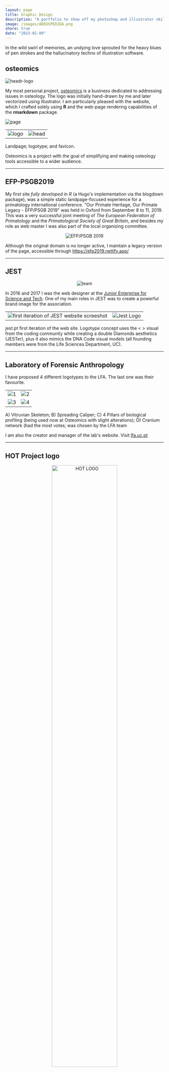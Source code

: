```yaml
---
layout: page
title: Graphic Design
description: "A portfolio to show off my photoshop and illustrator skills."
image: /images/ADEUSPEDIDA.png
share: true
date: "2023-01-09"
---
```


In the wild swirl of memories, an undying love sprouted for the heavy blues of pen strokes and the hallucinatory techno of illustration software.


## osteomics

<img src="/images/osteomicsLogo.png" alt="headr-logo">

My most personal project, <a href = "http://osteomics.com" target = "_blank">osteomics</a> is a business dedicated to addressing issues in osteology. The logo was initially hand-drawn by me and later vectorized using Illustrator. I am particularly pleased with the website, which I crafted solely using **R** and the web-page rendering capabilities of the **rmarkdown** package.

<img src="/images/osteomicsPage.png" alt="page">

<table>
  <tr>
    <td><img src="/images/osteomicsLogo2.png" alt="logo"></td>
    <td><img src="/images/osteomics_favicon.png" alt="head"></td>
  </tr>
</table>

Landpage; logotype; and favicon.


Osteomics is a project with the goal of simplifying and making osteology tools accessible to a wider audience.

---

## EFP-PSGB2019

My first site *fully developed in R* (a Hugo's implementation via the blogdown package), was a simple static landpage-focused experience for a primatology international conference. "Our Primate Heritage, Our Primate Legacy - EFP/PSGB 2019" was held in Oxford from September 8 to 11, 2019. This was a very successful joint meeting of *The European Federation of Primatology* and the *Primatological Society of Great Britain*, and besides my role as web master I was also part of the local organizing committee.

<figure>
  <p align = "center">
  <img src="/images/sites/efp-psgb2019.png" alt="EFP/PSGB 2019"> </p>
</figure>

Although the original domain is no longer active, I maintain a legacy version of the page, accessible through https://efp2019.netlify.app/


---

## JEST

<figure>
  <p align = "center">
  <img src="/images/jestPTcover3.png" alt="team"> </p>
</figure>

In 2016 and 2017 I was the web designer at the <a href = "http://jest.pt" target = "_blank">Junior Enterprise for Science and Tech</a>. One of my main roles in JEST was to create a powerful brand image for the association.


<table>
  <tr>
    <td><img src="/images/jestPage.jpg" alt="first iteration of JEST website screeshot"></td>
    <td><img src="/images/jestLogo_coresB.png" alt="Jest Logo"></td>
  </tr>
</table>

jest.pt first iteration of the web site. Logotype concept uses the < > visual from the coding community while creating a double Diamonds aesthetics (JESTer), plus it also mimics the DNA Code visual models (all founding members were from the Life Sciences Department, UC). 

---

## Laboratory of Forensic Anthropology

I have proposed 4 different logotypes to the LFA. The last one was their favourite.

<table>
  <tr>
    <td><img src="/images/LoFA1.png" alt="1"></td>
    <td><img src="/images/LoFA2.png" alt="2"></td>
  </tr>
  <tr>
    <td><img src="/images/LoFA3.png" alt="3"></td>
    <td><img src="/images/LoFA4.png" alt="4"></td>
  </tr>
</table>

A) Vitruvian Skeleton; B) Spreading Caliper; C) 4 Pillars of biological profiling (being used now at Osteomics with slight alterations); D) Cranium network (had the most votes; was chosen by the LFA team


I am also the creator and manager of the lab's website. Visit <a href = "http://lfa.uc.pt" target = "_blank">lfa.uc.pt</a>

---


## HOT Project logo

<figure>
  <p align = "center">   
  <img src="http://jcoelho.com/images/HOT-Logo.png" alt="HOT LOGO" width="70%"> </p>
  <figcaption>The HOT Project has brought together a group of researchers interested in burnt bones and teeth. This logo was developed based on an earlier similar concept originally thought by David Gonçalves.</figcaption>
</figure>

---

## Pixel Art

In the haze of my adolescent years, a nebulous span between 14 and 15, I found myself entangled in the clandestine world of amateur international RPG (Role-Playing Games) projects. Within this enigmatic tapestry, I wove threads of creation, birthing a Pokémon fan-game: an obscure constellation in the vast and cryptic cosmos of my formative pursuits.

![Dark Ball](/images/pixelart/darkball.png)
![Light Ball](/images/pixelart/lightball.png)
![Virtual Ball](/images/pixelart/virtualball.png)
![Tiny Ball](/images/pixelart/tinyball.png)
![Big Ball](/images/pixelart/bigball.png)
![Farm Ball](/images/pixelart/farmball.png)
![Great Farm Ball](/images/pixelart/greatfarmball.png)
![Ultra Farm Ball](/images/pixelart/ultrafarmball.png)
![Electra Ball](/images/pixelart/electraball.png)
![Flame Ball](/images/pixelart/flameball.png)
![Ice Ball](/images/pixelart/iceball.png)
![Jewell Ball](/images/pixelart/jewelball.png)
![Metal Ball](/images/pixelart/metalball.png)
![Lunar Ball](/images/pixelart/lunarball.png)
![Ore Ball](/images/pixelart/oreball.png)
![Primary Ball](/images/pixelart/primaryball.png)
![2](/images/pixelart/2.png)
![3](/images/pixelart/3.png)
![4](/images/pixelart/4.png)
![5](/images/pixelart/5.png)
![6](/images/pixelart/6.png)
![7](/images/pixelart/7.png)
![8](/images/pixelart/8.png)
![9](/images/pixelart/9.png)
![10](/images/pixelart/10.png)
![Ghostie](/images/pixelart/ghostie.png)
![Humpclops2](/images/pixelart/humpclops2.png)
![Kiwikou](/images/pixelart/kiwikou.png)
![Koarbor](/images/pixelart/koarbor.png)
![Koalampur](/images/pixelart/koalampur.png)
![Nimbuclaus](/images/pixelart/nimbuclaus.png)
![Ultian](/images/pixelart/Ultian.png)
![Parapanui](/images/pixelart/parapanui.png)
![1](/images/pixelart/1.png)
![Eggs](/images/pixelart/eggs.png)
![Swirkyandtwatypus](/images/pixelart/swirkyandtwatypus.png)
![Build07](/images/pixelart/build07.gif)
![Lab01](/images/pixelart/Lab01.png)
![Build02](/images/pixelart/Build02.png)
![Build04](/images/pixelart/Build04.png)

I also made a huge tileset with Pokémon graphics compatible with RPG Maker XP, you can download <a href = "/images/pixelart/tileset.png" target = "_blank">it here</a>, it will take a while to load.

